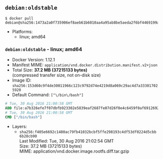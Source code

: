 ## `debian:oldstable`

```console
$ docker pull debian@sha256:1473a2a0f735906ef8aeb61b6010aa4a95ab8be5aeda2f6bf4469199a87558c4
```

-	Platforms:
	-	linux; amd64

### `debian:oldstable` - linux; amd64

-	Docker Version: 1.12.1
-	Manifest MIME: `application/vnd.docker.distribution.manifest.v2+json`
-	Total Size: **37.2 MB (37215133 bytes)**  
	(compressed transfer size, not on-disk size)
-	Image ID: `sha256:153d60c9f4de30011966c123c9792d74e4219d8a069c29ac4d7a333017025920`
-	Default Command: `["\/bin\/bash"]`

```dockerfile
# Tue, 30 Aug 2016 21:00:58 GMT
ADD file:a7b326efe7f07dbfb923302e5839eaf2687fe07d26f0e4c6459f0af691269267 in / 
# Tue, 30 Aug 2016 21:00:58 GMT
CMD ["/bin/bash"]
```

-	Layers:
	-	`sha256:f405e6692c1480ac79fb41032bcbf5ffe298193c4df53df0224d5cbb6b28cb90`  
		Last Modified: Tue, 30 Aug 2016 21:02:54 GMT  
		Size: 37.2 MB (37215133 bytes)  
		MIME: application/vnd.docker.image.rootfs.diff.tar.gzip
